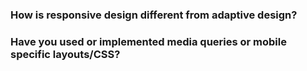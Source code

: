 
### How is responsive design different from adaptive design?

### Have you used or implemented media queries or mobile specific layouts/CSS?
